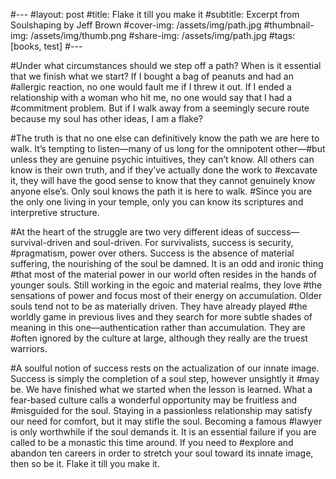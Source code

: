 #---
#layout: post
#title: Flake it till you make it
#subtitle: Excerpt from Soulshaping by Jeff Brown
#cover-img: /assets/img/path.jpg
#thumbnail-img: /assets/img/thumb.png
#share-img: /assets/img/path.jpg
#tags: [books, test]
#---

#Under what circumstances should we step off a path? When is it essential that we finish what we start? If I bought a bag of peanuts and had an #allergic reaction, no one would fault me if I threw it out. If I ended a relationship with a woman who hit me, no one would say that I had a #commitment problem. But if I walk away from a seemingly secure route because my soul has other ideas, I am a flake?

#The truth is that no one else can definitively know the path we are here to walk. It’s tempting to listen—many of us long for the omnipotent other—#but unless they are genuine psychic intuitives, they can’t know. All others can know is their own truth, and if they’ve actually done the work to #excavate it, they will have the good sense to know that they cannot genuinely know anyone else’s. Only soul knows the path it is here to walk. #Since you are the only one living in your temple, only you can know its scriptures and interpretive structure.

#At the heart of the struggle are two very different ideas of success—survival-driven and soul-driven. For survivalists, success is security, #pragmatism, power over others. Success is the absence of material suffering, the nourishing of the soul be damned. It is an odd and ironic thing #that most of the material power in our world often resides in the hands of younger souls. Still working in the egoic and material realms, they love #the sensations of power and focus most of their energy on accumulation. Older souls tend not to be as materially driven. They have already played #the worldly game in previous lives and they search for more subtle shades of meaning in this one—authentication rather than accumulation. They are #often ignored by the culture at large, although they really are the truest warriors.

#A soulful notion of success rests on the actualization of our innate image. Success is simply the completion of a soul step, however unsightly it #may be. We have finished what we started when the lesson is learned. What a fear-based culture calls a wonderful opportunity may be fruitless and #misguided for the soul. Staying in a passionless relationship may satisfy our need for comfort, but it may stifle the soul. Becoming a famous #lawyer is only worthwhile if the soul demands it. It is an essential failure if you are called to be a monastic this time around. If you need to #explore and abandon ten careers in order to stretch your soul toward its innate image, then so be it. Flake it till you make it.

